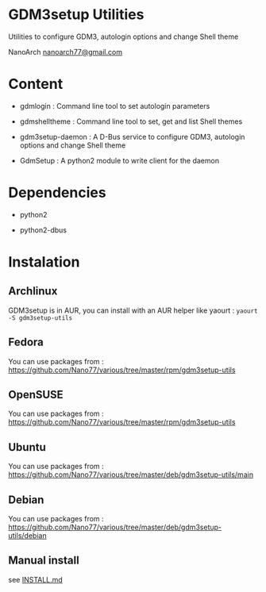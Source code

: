 GDM3setup Utilities
===================

Utilities to configure GDM3, autologin options and change Shell theme

NanoArch <nanoarch77@gmail.com>



Content
=======

- gdmlogin : Command line tool to set autologin parameters

- gdmshelltheme : Command line tool to set, get and list Shell themes 

- gdm3setup-daemon : A D-Bus service to configure GDM3, autologin options and change Shell theme 

- GdmSetup : A python2 module to write client for the daemon

Dependencies
============

- python2

- python2-dbus


Instalation
===========

Archlinux
---------

GDM3setup is in AUR, you can install with an AUR helper like yaourt : `yaourt -S gdm3setup-utils`

Fedora
------
You can use packages from : https://github.com/Nano77/various/tree/master/rpm/gdm3setup-utils


OpenSUSE
--------
You can use packages from : https://github.com/Nano77/various/tree/master/rpm/gdm3setup-utils


Ubuntu
------
You can use packages from : https://github.com/Nano77/various/tree/master/deb/gdm3setup-utils/main

Debian
------
You can use packages from : https://github.com/Nano77/various/tree/master/deb/gdm3setup-utils/debian

Manual install
--------------

see [INSTALL.md](https://github.com/Nano77/gdm3setup-utils/blob/master/INSTALL.md)

